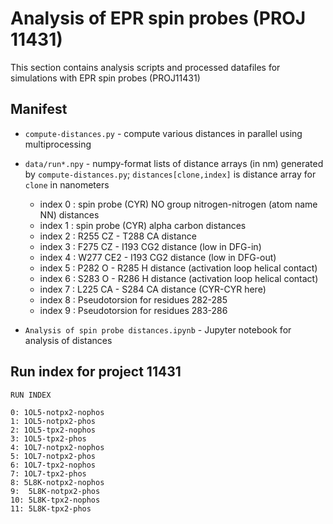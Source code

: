 # Analysis of EPR spin probes (PROJ 11431)

This section contains analysis scripts and processed datafiles for simulations with EPR spin probes (PROJ11431)

## Manifest

* `compute-distances.py` - compute various distances in parallel using multiprocessing
* `data/run*.npy` - numpy-format lists of distance arrays (in nm) generated by `compute-distances.py`; `distances[clone,index]` is distance array for `clone` in nanometers
  * index 0 : spin probe (CYR) NO group nitrogen-nitrogen (atom name NN) distances
  * index 1 : spin probe (CYR) alpha carbon distances
  * index 2 : R255 CZ - T288 CA distance
  * index 3 : F275 CZ - I193 CG2 distance (low in DFG-in)
  * index 4 : W277 CE2 - I193 CG2 distance (low in DFG-out)
  * index 5 : P282 O - R285 H distance (activation loop helical contact)
  * index 6 : S283 O - R286 H distance (activation loop helical contact)
  * index 7 : L225 CA - S284 CA distance (CYR-CYR here)
  * index 8 : Pseudotorsion for residues 282-285
  * index 9 : Pseudotorsion for residues 283-286

* `Analysis of spin probe distances.ipynb` - Jupyter notebook for analysis of distances

## Run index for project 11431
```
RUN INDEX

0: 1OL5-notpx2-nophos
1: 1OL5-notpx2-phos
2: 1OL5-tpx2-nophos
3: 1OL5-tpx2-phos
4: 1OL7-notpx2-nophos
5: 1OL7-notpx2-phos
6: 1OL7-tpx2-nophos
7: 1OL7-tpx2-phos
8: 5L8K-notpx2-nophos
9:  5L8K-notpx2-phos
10: 5L8K-tpx2-nophos
11: 5L8K-tpx2-phos
```
